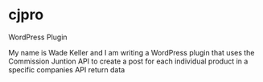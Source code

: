 # cjpro
WordPress Plugin

My name is Wade Keller and I am writing a WordPress plugin that uses the Commission Juntion API to create a post for each individual product in a specific companies API return data
